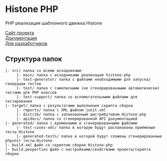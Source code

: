 ﻿Histone PHP
============

PHP реализация шаблонного движка Histone

[Сайт проекта](http://weblab.megafon.ru/histone/)  
[Документация](http://weblab.megafon.ru/histone/documentation/)  
[Для разработчиков](http://weblab.megafon.ru/histone/contributors/#PHP)  


Структура папок
---------------
	|- src/ папка со всеми исходниками
	     |- main/ папка с исходниками реализации histone-php
	     |- test-generator/ папка с файлами необходимыми для запуска/генерации тестов
	     |- test/ папка с самописными (не сгенерированными автоматически) тестами для PHP классов
	     |- test-support/ папка со вспомогательными файлами для тестирования
	|- target/ папка с результатами выполнения скрипта сборки
	     |- reports/ папка с XML файлом junit.xml
	     |- distrib/ папка с запакованным дистрибутивом Histone-php
	     |- apidocs/ папка со сгенерированной API документацией
	|- generated/ папка с временными и сгенерированными файлами
	     |- test-cases-xml/ папка в которую будут распакованы приёмоные тесты Histone
	     |- generated-tests/ папка в которой будут сложены сгенерированные phpunit тесты Histone
	|- build.xml файл со скриптом сборки Histone-php
	|- build.peoperties файл с настройками/свойствами проекта/скрипта сборки